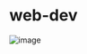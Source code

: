 # web-dev
![image](https://github.com/user-attachments/assets/a3ddb76b-1f0a-41f1-9262-5b587c2911e5)

